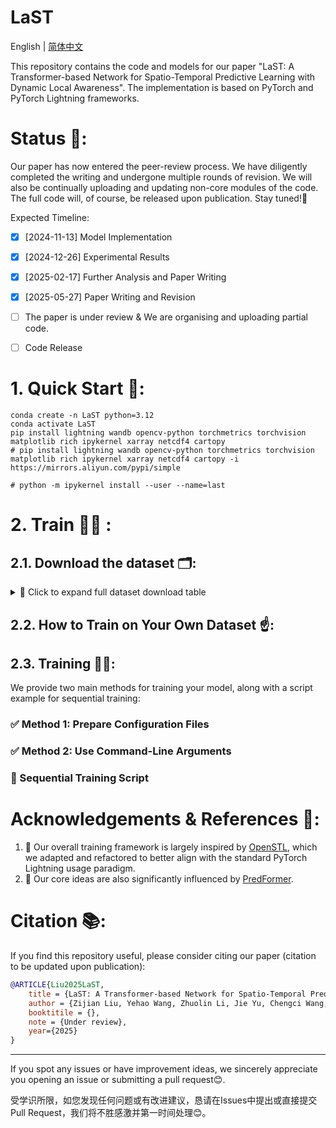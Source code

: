 # LaST

English | [简体中文](docs/cn/README_CN.md)

This repository contains the code and models for our paper "LaST: A Transformer-based Network for Spatio-Temporal Predictive Learning with Dynamic Local Awareness". The implementation is based on PyTorch and PyTorch Lightning frameworks.

# Status 🔬:

Our paper has now entered the peer-review process. We have diligently completed the writing and undergone multiple rounds of revision. We will also be continually uploading and updating non-core modules of the code. The full code will, of course, be released upon publication. Stay tuned!🫡

Expected Timeline:
- [x] [2024-11-13] Model Implementation
- [x] [2024-12-26] Experimental Results
- [x] [2025-02-17] Further Analysis and Paper Writing
- [x] [2025-05-27] Paper Writing and Revision
- [ ] The paper is under review & We are organising and uploading partial code.
- [ ] Code Release


# 1. Quick Start 🎇:
```shell
conda create -n LaST python=3.12
conda activate LaST
pip install lightning wandb opencv-python torchmetrics torchvision matplotlib rich ipykernel xarray netcdf4 cartopy
# pip install lightning wandb opencv-python torchmetrics torchvision matplotlib rich ipykernel xarray netcdf4 cartopy -i https://mirrors.aliyun.com/pypi/simple

# python -m ipykernel install --user --name=last
```




# 2. Train 🏋️‍♂️ :
## 2.1. Download the dataset 🗂️:

<details>
<summary>📂 Click to expand full dataset download table</summary>

| Dataset Name                                                               | Google Drive Link                                      | Baidu Drive Link                           |Description|
|----------------------------------------------------------------------------|--------------------------------------------------------|--------------------------------------------|---------------------------------------------|
| [TaxiBJ](https://github.com/TolicWang/DeepST/tree/master/data/TaxiBJ)      | [Download]()              | [Download]() pwd: `abcd`                   ||
| [Weather Bench](https://github.com/pangeo-data/WeatherBench)(T2m, Tcc, Rl) | [Download](https://drive.google.com/yyy)              | ||
| [Human3.6M](http://vision.imar.ro/human3.6m/description.php)               |||
| [CORAv2.0](https://mds.nmdis.org.cn/)(Ssh)                                 |||

</details>


## 2.2. How to Train on Your Own Dataset ☝️:


## 2.3. Training 🏋️‍♂️:
We provide two main methods for training your model, along with a script example for sequential training:

### ✅ Method 1: Prepare Configuration Files


### ✅ Method 2: Use Command-Line Arguments


### 🔁 Sequential Training Script
 




# Acknowledgements & References 🔗:

1. 🫡 Our overall training framework is largely inspired by [OpenSTL](https://github.com/chengtan9907/OpenSTL), which we adapted and refactored to better align with the standard PyTorch Lightning usage paradigm.
2. 🫡 Our core ideas are also significantly influenced by [PredFormer](https://arxiv.org/abs/2410.04733).

# Citation 📚:

If you find this repository useful, please consider citing our paper (citation to be updated upon publication):
```bibtex
@ARTICLE{Liu2025LaST,
    title = {LaST: A Transformer-based Network for Spatio-Temporal Predictive Learning with Dynamic Local Awareness},
    author = {Zijian Liu, Yehao Wang, Zhuolin Li, Jie Yu, Chengci Wang, Zhiyu Liu, Shuai Zhang and Lingyu Xu},
    booktitile = {},
    note = {Under review},
    year={2025}
}
```



---

If you spot any issues or have improvement ideas, we sincerely appreciate you opening an issue or submitting a pull request😊. 

受学识所限，如您发现任何问题或有改进建议，恳请在Issues中提出或直接提交Pull Request，我们将不胜感激并第一时间处理😊。



